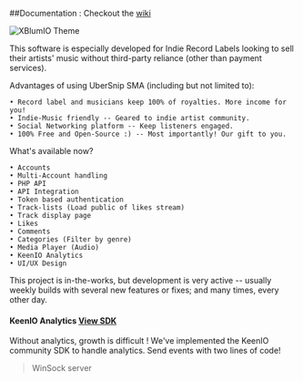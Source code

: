 ##Documentation : Checkout the [wiki](https://github.com/UberSnip/SocialMusicApp/wiki)

![XBlumIO Theme](https://raw.githubusercontent.com/UberSnip/SocialMusicApp/UXBlumIO/UXBlumIO/screen_shots/ss-01.gif)

This software is especially developed for Indie Record Labels looking to sell their artists' music without third-party reliance (other than payment services).

Advantages of using UberSnip SMA (including but not limited to):

	• Record label and musicians keep 100% of royalties. More income for you!
	• Indie-Music friendly -- Geared to indie artist community.
	• Social Networking platform -- Keep listeners engaged.
	• 100% Free and Open-Source :) -- Most importantly! Our gift to you.

What's available now?

	• Accounts 
	• Multi-Account handling
	• PHP API
	• API Integration
	• Token based authentication
	• Track-lists (Load public of likes stream)
	• Track display page
	• Likes
	• Comments
	• Categories (Filter by genre)
	• Media Player (Audio)
	• KeenIO Analytics
	• UI/UX Design

This project is in-the-works, but development is very active -- usually weekly builds with several new features or fixes; and many times, every other day.

#### KeenIO Analytics [View SDK](https://github.com/UberSnip/keenio-cpp-sdk/)

Without analytics, growth is difficult ! We've implemented the KeenIO community SDK to handle analytics. Send events with two lines of code! 
	


> WinSock server
